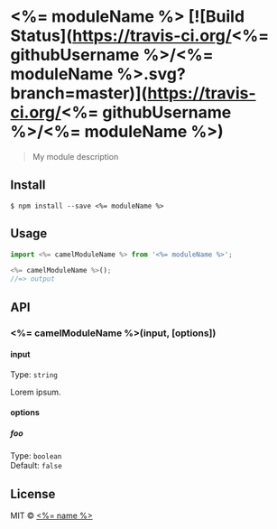 # <%= moduleName %> [![Build Status](https://travis-ci.org/<%= githubUsername %>/<%= moduleName %>.svg?branch=master)](https://travis-ci.org/<%= githubUsername %>/<%= moduleName %>)

> My module description


## Install

```
$ npm install --save <%= moduleName %>
```


## Usage

```js
import <%= camelModuleName %> from '<%= moduleName %>';

<%= camelModuleName %>();
//=> output
```


## API

### <%= camelModuleName %>(input, [options])

#### input

Type: `string`

Lorem ipsum.

#### options

##### foo

Type: `boolean`<br>
Default: `false`


## License

MIT © [<%= name %>](<%= website %>)
